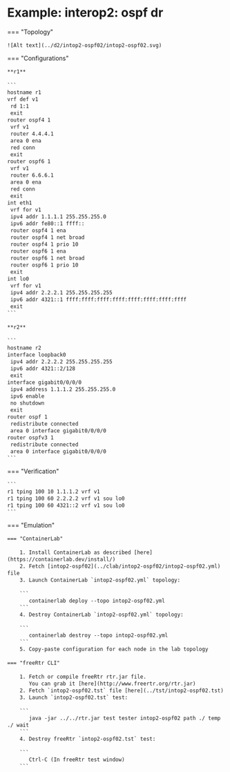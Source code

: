 # Example: interop2: ospf dr

=== "Topology"

    ![Alt text](../d2/intop2-ospf02/intop2-ospf02.svg)

=== "Configurations"

    **r1**

    ```
    hostname r1
    vrf def v1
     rd 1:1
     exit
    router ospf4 1
     vrf v1
     router 4.4.4.1
     area 0 ena
     red conn
     exit
    router ospf6 1
     vrf v1
     router 6.6.6.1
     area 0 ena
     red conn
     exit
    int eth1
     vrf for v1
     ipv4 addr 1.1.1.1 255.255.255.0
     ipv6 addr fe80::1 ffff::
     router ospf4 1 ena
     router ospf4 1 net broad
     router ospf4 1 prio 10
     router ospf6 1 ena
     router ospf6 1 net broad
     router ospf6 1 prio 10
     exit
    int lo0
     vrf for v1
     ipv4 addr 2.2.2.1 255.255.255.255
     ipv6 addr 4321::1 ffff:ffff:ffff:ffff:ffff:ffff:ffff:ffff
     exit
    ```

    **r2**

    ```
    hostname r2
    interface loopback0
     ipv4 addr 2.2.2.2 255.255.255.255
     ipv6 addr 4321::2/128
     exit
    interface gigabit0/0/0/0
     ipv4 address 1.1.1.2 255.255.255.0
     ipv6 enable
     no shutdown
     exit
    router ospf 1
     redistribute connected
     area 0 interface gigabit0/0/0/0
    router ospfv3 1
     redistribute connected
     area 0 interface gigabit0/0/0/0
    ```

=== "Verification"

    ```
    r1 tping 100 10 1.1.1.2 vrf v1
    r1 tping 100 60 2.2.2.2 vrf v1 sou lo0
    r1 tping 100 60 4321::2 vrf v1 sou lo0
    ```

=== "Emulation"

    === "ContainerLab"

        1. Install ContainerLab as described [here](https://containerlab.dev/install/)  
        2. Fetch [intop2-ospf02](../clab/intop2-ospf02/intop2-ospf02.yml) file  
        3. Launch ContainerLab `intop2-ospf02.yml` topology:  

        ```
           containerlab deploy --topo intop2-ospf02.yml  
        ```
        4. Destroy ContainerLab `intop2-ospf02.yml` topology:  

        ```
           containerlab destroy --topo intop2-ospf02.yml  
        ```
        5. Copy-paste configuration for each node in the lab topology

    === "freeRtr CLI"

        1. Fetch or compile freeRtr rtr.jar file.  
           You can grab it [here](http://www.freertr.org/rtr.jar)  
        2. Fetch `intop2-ospf02.tst` file [here](../tst/intop2-ospf02.tst)  
        3. Launch `intop2-ospf02.tst` test:  

        ```
           java -jar ../../rtr.jar test tester intop2-ospf02 path ./ temp ./ wait
        ```
        4. Destroy freeRtr `intop2-ospf02.tst` test:  

        ```
           Ctrl-C (In freeRtr test window)
        ```

